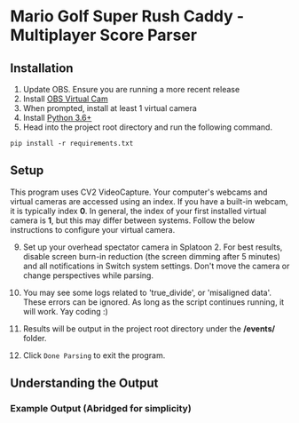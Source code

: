 # Mario Golf Super Rush Caddy - Multiplayer Score Parser
## Installation
1. Update OBS. Ensure you are running a more recent release
2. Install [OBS Virtual Cam](https://github.com/Fenrirthviti/obs-virtual-cam/releases)
3. When prompted, install at least 1 virtual camera
4. Install [Python 3.6+](https://www.python.org/downloads/)
5. Head into the project root directory and run the following command.
```
pip install -r requirements.txt
```

## Setup
This program uses CV2 VideoCapture. Your computer's webcams and virtual cameras are accessed using an index. If you have a built-in webcam, it is typically index **0**. In general, the index of your first installed virtual camera is **1**, but this may differ between systems. Follow the below instructions to configure your virtual camera.

9. Set up your overhead spectator camera in Splatoon 2. For best results, disable screen burn-in reduction (the screen dimming after 5 minutes) and all notifications in Switch system settings. Don't move the camera or change perspectives while parsing.


11. You may see some logs related to 'true_divide', or 'misaligned data'. These errors can be ignored. As long as the script continues running, it will work. Yay coding :)

12. Results will be output in the project root directory under the **/events/** folder.

13. Click `Done Parsing` to exit the program.


## Understanding the Output

### Example Output (Abridged for simplicity)